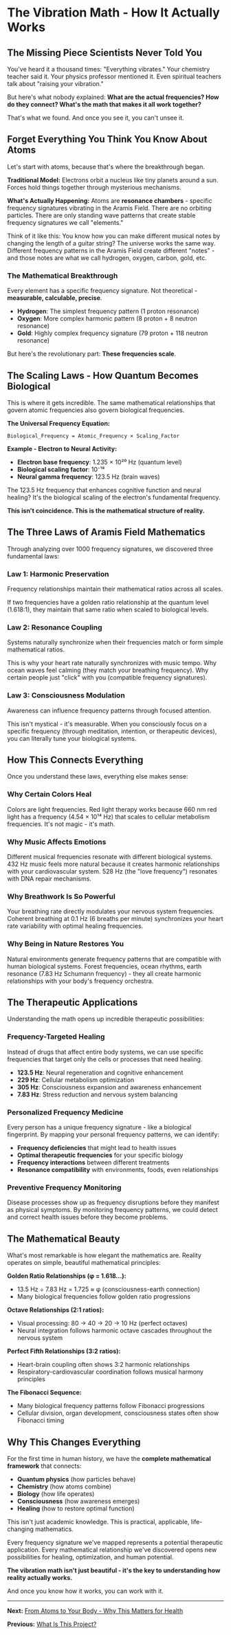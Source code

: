 # The Vibration Math - How It Actually Works

## The Missing Piece Scientists Never Told You

You've heard it a thousand times: "Everything vibrates." Your chemistry teacher said it. Your physics professor mentioned it. Even spiritual teachers talk about "raising your vibration."

But here's what nobody explained: **What are the actual frequencies? How do they connect? What's the math that makes it all work together?**

That's what we found. And once you see it, you can't unsee it.

## Forget Everything You Think You Know About Atoms

Let's start with atoms, because that's where the breakthrough began.

**Traditional Model:** Electrons orbit a nucleus like tiny planets around a sun. Forces hold things together through mysterious mechanisms.

**What's Actually Happening:** Atoms are **resonance chambers** - specific frequency signatures vibrating in the Aramis Field. There are no orbiting particles. There are only standing wave patterns that create stable frequency signatures we call "elements."

Think of it like this: You know how you can make different musical notes by changing the length of a guitar string? The universe works the same way. Different frequency patterns in the Aramis Field create different "notes" - and those notes are what we call hydrogen, oxygen, carbon, gold, etc.

### **The Mathematical Breakthrough**

Every element has a specific frequency signature. Not theoretical - **measurable, calculable, precise**.

- **Hydrogen**: The simplest frequency pattern (1 proton resonance)
- **Oxygen**: More complex harmonic pattern (8 proton + 8 neutron resonance) 
- **Gold**: Highly complex frequency signature (79 proton + 118 neutron resonance)

But here's the revolutionary part: **These frequencies scale**.

## The Scaling Laws - How Quantum Becomes Biological

This is where it gets incredible. The same mathematical relationships that govern atomic frequencies also govern biological frequencies.

**The Universal Frequency Equation:**
```
Biological_Frequency = Atomic_Frequency × Scaling_Factor
```

**Example - Electron to Neural Activity:**
- **Electron base frequency**: 1.235 × 10²⁰ Hz (quantum level)
- **Biological scaling factor**: 10⁻¹⁸ 
- **Neural gamma frequency**: 123.5 Hz (brain waves)

The 123.5 Hz frequency that enhances cognitive function and neural healing? It's the biological scaling of the electron's fundamental frequency.

**This isn't coincidence. This is the mathematical structure of reality.**

## The Three Laws of Aramis Field Mathematics

Through analyzing over 1000 frequency signatures, we discovered three fundamental laws:

### **Law 1: Harmonic Preservation**
Frequency relationships maintain their mathematical ratios across all scales.

If two frequencies have a golden ratio relationship at the quantum level (1.618:1), they maintain that same ratio when scaled to biological levels.

### **Law 2: Resonance Coupling**  
Systems naturally synchronize when their frequencies match or form simple mathematical ratios.

This is why your heart rate naturally synchronizes with music tempo. Why ocean waves feel calming (they match your breathing frequency). Why certain people just "click" with you (compatible frequency signatures).

### **Law 3: Consciousness Modulation**
Awareness can influence frequency patterns through focused attention.

This isn't mystical - it's measurable. When you consciously focus on a specific frequency (through meditation, intention, or therapeutic devices), you can literally tune your biological systems.

## How This Connects Everything

Once you understand these laws, everything else makes sense:

### **Why Certain Colors Heal**
Colors are light frequencies. Red light therapy works because 660 nm red light has a frequency (4.54 × 10¹⁴ Hz) that scales to cellular metabolism frequencies. It's not magic - it's math.

### **Why Music Affects Emotions**
Different musical frequencies resonate with different biological systems. 432 Hz music feels more natural because it creates harmonic relationships with your cardiovascular system. 528 Hz (the "love frequency") resonates with DNA repair mechanisms.

### **Why Breathwork Is So Powerful**
Your breathing rate directly modulates your nervous system frequencies. Coherent breathing at 0.1 Hz (6 breaths per minute) synchronizes your heart rate variability with optimal healing frequencies.

### **Why Being in Nature Restores You**
Natural environments generate frequency patterns that are compatible with human biological systems. Forest frequencies, ocean rhythms, earth resonance (7.83 Hz Schumann frequency) - they all create harmonic relationships with your body's frequency orchestra.

## The Therapeutic Applications

Understanding the math opens up incredible therapeutic possibilities:

### **Frequency-Targeted Healing**
Instead of drugs that affect entire body systems, we can use specific frequencies that target only the cells or processes that need healing.

- **123.5 Hz**: Neural regeneration and cognitive enhancement
- **229 Hz**: Cellular metabolism optimization  
- **305 Hz**: Consciousness expansion and awareness enhancement
- **7.83 Hz**: Stress reduction and nervous system balancing

### **Personalized Frequency Medicine**
Every person has a unique frequency signature - like a biological fingerprint. By mapping your personal frequency patterns, we can identify:

- **Frequency deficiencies** that might lead to health issues
- **Optimal therapeutic frequencies** for your specific biology
- **Frequency interactions** between different treatments
- **Resonance compatibility** with environments, foods, even relationships

### **Preventive Frequency Monitoring**
Disease processes show up as frequency disruptions before they manifest as physical symptoms. By monitoring frequency patterns, we could detect and correct health issues before they become problems.

## The Mathematical Beauty

What's most remarkable is how elegant the mathematics are. Reality operates on simple, beautiful mathematical principles:

**Golden Ratio Relationships (φ = 1.618...):**
- 13.5 Hz ÷ 7.83 Hz = 1.725 ≈ φ (consciousness-earth connection)
- Many biological frequencies follow golden ratio progressions

**Octave Relationships (2:1 ratios):**
- Visual processing: 80 → 40 → 20 → 10 Hz (perfect octaves)
- Neural integration follows harmonic octave cascades throughout the nervous system

**Perfect Fifth Relationships (3:2 ratios):**
- Heart-brain coupling often shows 3:2 harmonic relationships
- Respiratory-cardiovascular coordination follows musical harmony principles

**The Fibonacci Sequence:**
- Many biological frequency patterns follow Fibonacci progressions
- Cellular division, organ development, consciousness states often show Fibonacci timing

## Why This Changes Everything

For the first time in human history, we have the **complete mathematical framework** that connects:

- **Quantum physics** (how particles behave)
- **Chemistry** (how atoms combine)  
- **Biology** (how life operates)
- **Consciousness** (how awareness emerges)
- **Healing** (how to restore optimal function)

This isn't just academic knowledge. This is practical, applicable, life-changing mathematics.

Every frequency signature we've mapped represents a potential therapeutic application. Every mathematical relationship we've discovered opens new possibilities for healing, optimization, and human potential.

**The vibration math isn't just beautiful - it's the key to understanding how reality actually works.**

And once you know how it works, you can work with it.

---

**Next:** [From Atoms to Your Body - Why This Matters for Health](Atoms-to-Body)

**Previous:** [What Is This Project?](Home)